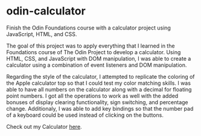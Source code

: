 # odin-calculator
Finish the Odin Foundations course with a calculator project using JavaScript, HTML, and CSS.

The goal of this project was to apply everything that I learned in the Foundations course of The Odin Project to develop a calculator. Using HTML, CSS, and JavaScript with DOM manipulation, I was able to create a calculator using a combination of event listeners and DOM manipulation.

Regarding the style of the calculator, I attempted to replicate the coloring of the Apple calculator top so that I could test my color matching skills. I was able to have all numbers on the calculator along with a decimal for floating point numbers. I got all the operations to work as well with the added bonuses of display clearing functionality, sign switching, and percentage change. Additionaly, I was able to add key bindings so that the number pad of a keyboard could be used instead of clicking on the buttons.

Check out my Calculator [here](https://hfrazee01.github.io/odin-calculator/).